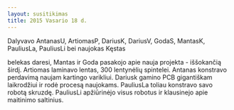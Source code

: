 ```yaml
---
layout: susitikimas
title: 2015 Vasario 18 d.
---
```

Dalyvavo AntanasU, ArtiomasP, DariusK, DariusV, GodaS, MantasK, PauliusLa, PauliusLi bei naujokas Kęstas



belekas daresi, 
Mantas ir Goda pasakojo apie nauja projekta - iššokančią širdį.
Artiomas laminavo lentas, 300 lentynėlių spintelei.
Antanas konstravo perdavimą naujam kartingo varikliui.
Dariusk gamino PCB gigantiškam laikrodžiui ir rodė procesą naujokams.
PauliusLa toliau konstravo savo robotą skruzdę.
PauliusLi apžiūrinėjo visus robotus ir klausinejo apie maitinimo saltinius.



